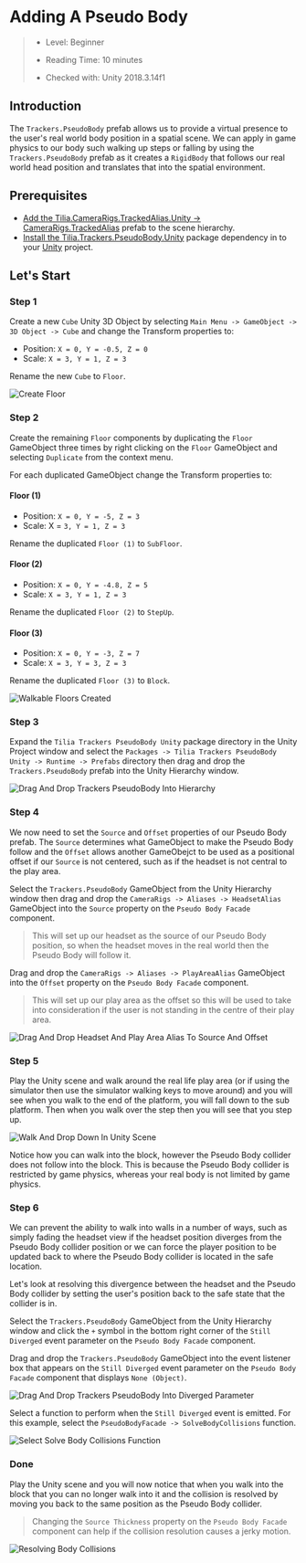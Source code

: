 # Adding A Pseudo Body

> * Level: Beginner
>
> * Reading Time: 10 minutes
>
> * Checked with: Unity 2018.3.14f1

## Introduction

The `Trackers.PseudoBody` prefab allows us to provide a virtual presence to the user's real world body position in a spatial scene. We can apply in game physics to our body such walking up steps or falling by using the `Trackers.PseudoBody` prefab as it creates a `RigidBody` that follows our real world head position and translates that into the spatial environment.

## Prerequisites

* [Add the Tilia.CameraRigs.TrackedAlias.Unity -> CameraRigs.TrackedAlias] prefab to the scene hierarchy.
* [Install the Tilia.Trackers.PseudoBody.Unity] package dependency in to your [Unity] project.

## Let's Start

### Step 1

Create a new `Cube` Unity 3D Object by selecting `Main Menu -> GameObject -> 3D Object -> Cube` and change the Transform properties to:

* Position: `X = 0, Y = -0.5, Z = 0`
* Scale: `X = 3, Y = 1, Z = 3`

Rename the new `Cube` to `Floor`.

![Create Floor](assets/images/CreateFloor.png)

### Step 2

Create the remaining `Floor` components by duplicating the `Floor` GameObject three times by right clicking on the `Floor` GameObject and selecting `Duplicate` from the context menu.

For each duplicated GameObject change the Transform properties to:

#### Floor (1)

* Position: `X = 0, Y = -5, Z = 3`
* Scale: X = `3, Y = 1, Z = 3`

Rename the duplicated `Floor (1)` to `SubFloor`.

#### Floor (2)

* Position: `X = 0, Y = -4.8, Z = 5`
* Scale: `X = 3, Y = 1, Z = 3`

Rename the duplicated `Floor (2)` to `StepUp`.

#### Floor (3)

* Position: `X = 0, Y = -3, Z = 7`
* Scale: `X = 3, Y = 3, Z = 3`

Rename the duplicated `Floor (3)` to `Block`.

![Walkable Floors Created](assets/images/WalkableFloorsCreated.png)

### Step 3

Expand the `Tilia Trackers PseudoBody Unity` package directory in the Unity Project window and select the `Packages -> Tilia Trackers PseudoBody Unity -> Runtime -> Prefabs` directory then drag and drop the `Trackers.PseudoBody` prefab into the Unity Hierarchy window.

![Drag And Drop Trackers PseudoBody Into Hierarchy](assets/images/DragAndDropTrackersPseudoBodyIntoHierarchy.png)

### Step 4

We now need to set the `Source` and `Offset` properties of our Pseudo Body prefab. The `Source` determines what GameObject to make the Pseudo Body follow and the `Offset` allows another GameObejct to be used as a positional offset if our `Source` is not centered, such as if the headset is not central to the play area.

Select the `Trackers.PseudoBody` GameObject from the Unity Hierarchy window then drag and drop the `CameraRigs -> Aliases -> HeadsetAlias` GameObject into the `Source` property on the `Pseudo Body Facade` component.

> This will set up our headset as the source of our Pseudo Body position, so when the headset moves in the real world then the Pseudo Body will follow it.

Drag and drop the `CameraRigs -> Aliases -> PlayAreaAlias` GameObject into the `Offset` property on the `Pseudo Body Facade` component.

> This will set up our play area as the offset so this will be used to take into consideration if the user is not standing in the centre of their play area.

![Drag And Drop Headset And Play Area Alias To Source And Offset](assets/images/DragAndDropHeadsetAndPlayAreaAliasToSourceAndOffset.png)

### Step 5

Play the Unity scene and walk around the real life play area (or if using the simulator then use the simulator walking keys to move around) and you will see when you walk to the end of the platform, you will fall down to the sub platform. Then when you walk over the step then you will see that you step up.

![Walk And Drop Down In Unity Scene](assets/images/WalkAndDropDownInUnityScene.png)

Notice how you can walk into the block, however the Pseudo Body collider does not follow into the block. This is because the Pseudo Body collider is restricted by game physics, whereas your real body is not limited by game physics.

### Step 6

We can prevent the ability to walk into walls in a number of ways, such as simply fading the headset view if the headset position diverges from the Pseudo Body collider position or we can force the player position to be updated back to where the Pseudo Body collider is located in the safe location.

Let's look at resolving this divergence between the headset and the Pseudo Body collider by setting the user's position back to the safe state that the collider is in.

Select the `Trackers.PseudoBody` GameObject from the Unity Hierarchy window and click the `+` symbol in the bottom right corner of the `Still Diverged` event parameter on the `Pseudo Body Facade` component.

Drag and drop the `Trackers.PseudoBody` GameObject into the event listener box that appears on the `Still Diverged` event parameter on the `Pseudo Body Facade` component that displays `None (Object)`.

![Drag And Drop Trackers PseudoBody Into Diverged Parameter](assets/images/DragAndDropTrackersPseudoBodyIntoDivergedParameter.png)

Select a function to perform when the `Still Diverged` event is emitted. For this example, select the `PseudoBodyFacade -> SolveBodyCollisions` function.

![Select Solve Body Collisions Function](assets/images/SelectSolveBodyCollisionsFunction.png)

### Done

Play the Unity scene and you will now notice that when you walk into the block that you can no longer walk into it and the collision is resolved by moving you back to the same position as the Pseudo Body collider.

> Changing the `Source Thickness` property on the `Pseudo Body Facade` component can help if the collision resolution causes a jerky motion.

![Resolving Body Collisions](assets/images/ResolvingBodyCollisions.png)

[Add the Tilia.CameraRigs.TrackedAlias.Unity -> CameraRigs.TrackedAlias]: https://github.com/ExtendRealityLtd/Tilia.CameraRigs.TrackedAlias.Unity/tree/master/Documentation/HowToGuides/AddingATrackedAlias/README.md
[Install the Tilia.Trackers.PseudoBody.Unity]: ../Installation/README.md
[Unity]: https://unity3d.com/